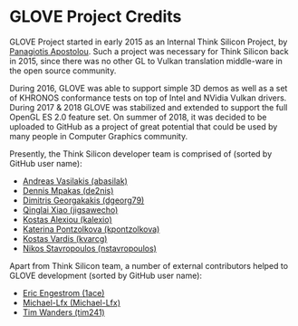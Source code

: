 # GLOVE Project Credits

GLOVE Project started in early 2015 as an Internal Think Silicon Project, by [Panagiotis Apostolou](https://github.com/hiddenbitious). Such a project was necessary for Think Silicon back in 2015, since there was no other GL to Vulkan translation middle-ware in the open source community.

During 2016, GLOVE was able to support simple 3D demos as well as a set of KHRONOS conformance tests on top of Intel and NVidia Vulkan drivers. During 2017 & 2018 GLOVE was stabilized and extended to support the full OpenGL ES 2.0 feature set. On summer of 2018, it was decided to be uploaded to GitHub as a project of great potential that could be used by many people in Computer Graphics community.

Presently, the Think Silicon developer team is comprised of (sorted by GitHub user name):

* [Andreas Vasilakis (abasilak)](https://github.com/abasilak)
* [Dennis Mpakas (de2nis)](https://github.com/de2nis)
* [Dimitris Georgakakis (dgeorg79)](https://github.com/dgeorg79)
* [Qinglai Xiao (jigsawecho)](https://github.com/jigsawecho)
* [Kostas Alexiou (kalexio)](https://github.com/kalexio)
* [Katerina Pontzolkova (kpontzolkova)](https://github.com/kpontzolkova)
* [Kostas Vardis (kvarcg)](https://github.com/kvarcg)
* [Nikos Stavropoulos (nstavropoulos)](https://github.com/nstavropoulos)

Apart from Think Silicon team, a number of external contributors helped to GLOVE development (sorted by GitHub user name):

* [Eric Engestrom (1ace)](https://github.com/1ace)
* [Michael-Lfx (Michael-Lfx)](https://github.com/Michael-Lfx)
* [Tim Wanders (tim241)](https://github.com/tim241)

